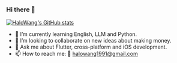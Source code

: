 ### Hi there 👋

<!--
**HaloWang/HaloWang** is a ✨ _special_ ✨ repository because its `README.md` (this file) appears on your GitHub profile.

Here are some ideas to get you started:

- 🔭 I’m currently working on ...
- 🤔 I’m looking for help with ...
- 😄 Pronouns: ...
- ⚡ Fun fact: ...
-->

[![HaloWang's GitHub stats](https://github-readme-stats.vercel.app/api?username=HaloWang)](https://github.com/anuraghazra/github-readme-stats)

- 🌱 I’m currently learning English, LLM and Python.
- 👯 I’m looking to collaborate on new ideas about making money.
- 💬 Ask me about Flutter, cross-platform and iOS development.
- 📫 How to reach me: 📧 halowang1991@gmail.com
